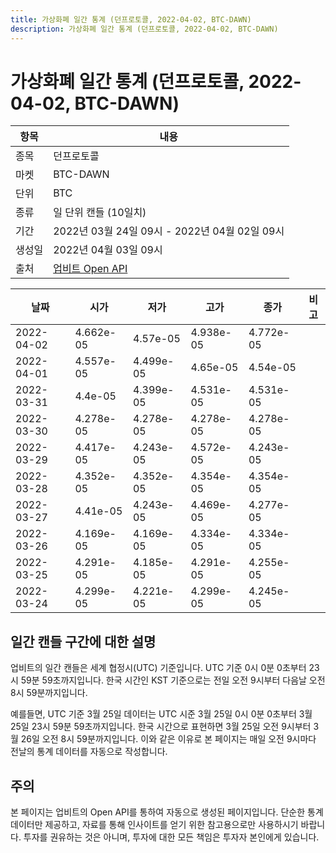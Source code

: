 ```yaml
---
title: 가상화폐 일간 통계 (던프로토콜, 2022-04-02, BTC-DAWN)
description: 가상화폐 일간 통계 (던프로토콜, 2022-04-02, BTC-DAWN)
---
```



가상화폐 일간 통계 (던프로토콜, 2022-04-02, BTC-DAWN)
===

|항목|내용|
|--|--|
|종목|던프로토콜|
|마켓|BTC-DAWN|
|단위|BTC|
|종류|일 단위 캔들 (10일치)|
|기간|2022년 03월 24일 09시 - 2022년 04월 02일 09시|
|생성일|2022년 04월 03일 09시|
|출처|[업비트 Open API](https://docs.upbit.com)|


|날짜|시가|저가|고가|종가|비고|
|--|--|--|--|--|--|
|2022-04-02|4.662e-05|4.57e-05|4.938e-05|4.772e-05|    |
|2022-04-01|4.557e-05|4.499e-05|4.65e-05|4.54e-05|    |
|2022-03-31|4.4e-05|4.399e-05|4.531e-05|4.531e-05|    |
|2022-03-30|4.278e-05|4.278e-05|4.278e-05|4.278e-05|    |
|2022-03-29|4.417e-05|4.243e-05|4.572e-05|4.243e-05|    |
|2022-03-28|4.352e-05|4.352e-05|4.354e-05|4.354e-05|    |
|2022-03-27|4.41e-05|4.243e-05|4.469e-05|4.277e-05|    |
|2022-03-26|4.169e-05|4.169e-05|4.334e-05|4.334e-05|    |
|2022-03-25|4.291e-05|4.185e-05|4.291e-05|4.255e-05|    |
|2022-03-24|4.299e-05|4.221e-05|4.299e-05|4.245e-05|    |


일간 캔들 구간에 대한 설명
---


업비트의 일간 캔들은 세계 협정시(UTC) 기준입니다. 
UTC 기준 0시 0분 0초부터 23시 59분 59초까지입니다. 
한국 시간인 KST 기준으로는 전일 오전 9시부터 다음날 오전 8시 59분까지입니다. 


예를들면, UTC 기준 3월 25일 데이터는 UTC 시준 3월 25일 0시 0분 0초부터 3월 25일 23시 59분 59초까지입니다. 
한국 시간으로 표현하면 3월 25일 오전 9시부터 3월 26일 오전 8시 59분까지입니다. 
이와 같은 이유로 본 페이지는 매일 오전 9시마다 전날의 통계 데이터를 자동으로 작성합니다. 


주의
---


본 페이지는 업비트의 Open API를 통하여 자동으로 생성된 페이지입니다. 
단순한 통계 데이터만 제공하고, 자료를 통해 인사이트를 얻기 위한 참고용으로만 사용하시기 바랍니다. 
투자를 권유하는 것은 아니며, 투자에 대한 모든 책임은 투자자 본인에게 있습니다. 
